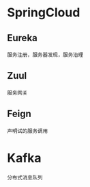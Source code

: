 # SpringCloud

## Eureka

``服务注册，服务器发现，服务治理``

## Zuul

``服务网关``

## Feign

``声明试的服务调用``

# Kafka

``分布式消息队列``